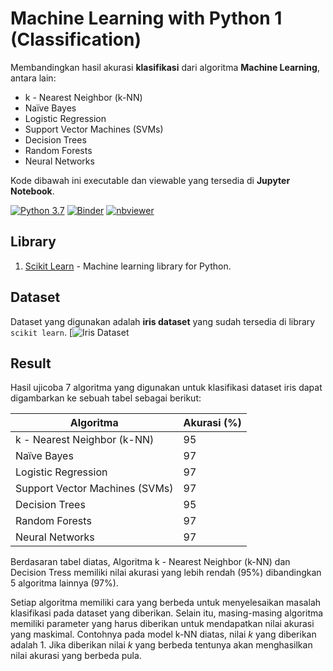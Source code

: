# Machine Learning with Python 1 (Classification)
Membandingkan hasil akurasi **klasifikasi** dari algoritma **Machine Learning**, antara lain: 

* k - Nearest Neighbor (k-NN)
* Naïve Bayes
* Logistic Regression
* Support Vector Machines (SVMs)
* Decision Trees
* Random Forests
* Neural Networks

Kode dibawah ini executable dan viewable yang tersedia di **Jupyter Notebook**.

[![Python 3.7](https://img.shields.io/badge/python-3.7-blue.svg)](https://www.python.org/downloads/release/python-370/)
[![Binder](https://mybinder.org/badge_logo.svg)](https://mybinder.org/v2/gh/ksnugroho/machine-learning/master?filepath=ml-python-classification.ipynb)
[![nbviewer](https://img.shields.io/badge/render-nbviewer-orange.svg)](https://nbviewer.jupyter.org/github/ksnugroho/machine-learning/blob/master/ml-python-classification.ipynb)

## Library
1. [Scikit Learn](https://scikit-learn.org) - Machine learning library for Python.

## Dataset
Dataset yang digunakan adalah **iris dataset** yang sudah tersedia di library `scikit learn`.
[![Iris Dataset](https://github.com/ksnugroho/machine-learning/blob/master/Iris%20Dataset.png)

## Result
Hasil ujicoba 7 algoritma yang digunakan untuk klasifikasi dataset iris dapat digambarkan ke sebuah tabel sebagai berikut:

| Algoritma                      | Akurasi (%) |
|--------------------------------|-------------|
| k - Nearest Neighbor (k-NN)    |      95     |
| Naïve Bayes                    |      97     |
| Logistic Regression            |      97     |
| Support Vector Machines (SVMs) |      97     |
| Decision Trees                 |      95     |
| Random Forests                 |      97     |
| Neural Networks                |      97     |

Berdasaran tabel diatas, Algoritma k - Nearest Neighbor (k-NN) dan Decision Tress memiliki nilai akurasi yang lebih rendah (95%) dibandingkan 5 algoritma lainnya (97%).  

Setiap algoritma memiliki cara yang berbeda untuk menyelesaikan masalah klasifikasi pada dataset yang diberikan. Selain itu, masing-masing algoritma memiliki parameter yang harus diberikan untuk mendapatkan nilai akurasi yang maskimal. Contohnya pada model k-NN diatas, nilai *k* yang diberikan adalah 1. Jika diberikan nilai *k* yang berbeda tentunya akan menghasilkan nilai akurasi yang berbeda pula.
